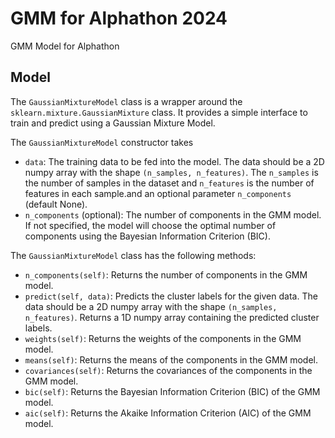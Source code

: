 # GMM for Alphathon 2024
GMM Model for Alphathon

## Model

The `GaussianMixtureModel` class is a wrapper around the `sklearn.mixture.GaussianMixture` class. It provides a simple interface to train and predict using a Gaussian Mixture Model.

The `GaussianMixtureModel` constructor takes
- `data`: The training data to be fed into the model. The data should be a 2D numpy array with the shape `(n_samples, n_features)`. The `n_samples` is the number of samples in the dataset and `n_features` is the number of features in each sample.and an optional parameter `n_components` (default None).  
- `n_components` (optional): The number of components in the GMM model. If not specified, the model will choose the optimal number of components using the Bayesian Information Criterion (BIC).
  
The `GaussianMixtureModel` class has the following methods:
- `n_components(self)`: Returns the number of components in the GMM model.
- `predict(self, data)`: Predicts the cluster labels for the given data. The data should be a 2D numpy array with the shape `(n_samples, n_features)`. Returns a 1D numpy array containing the predicted cluster labels.
- `weights(self)`: Returns the weights of the components in the GMM model.
- `means(self)`: Returns the means of the components in the GMM model.
- `covariances(self)`: Returns the covariances of the components in the GMM model.
- `bic(self)`: Returns the Bayesian Information Criterion (BIC) of the GMM model.
- `aic(self)`: Returns the Akaike Information Criterion (AIC) of the GMM model.
